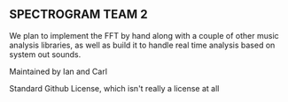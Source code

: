 ## SPECTROGRAM TEAM 2
We plan to implement the FFT by hand along with a couple of other music analysis libraries, as well as build it to handle real time analysis based on system out sounds.

Maintained by Ian and Carl

Standard Github License, which isn't really a license at all
